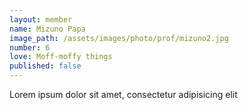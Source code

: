 ```yaml
---
layout: member
name: Mizuno Papa
image_path: /assets/images/photo/prof/mizuno2.jpg
number: 6
love: Moff-moffy things
published: false
---
```

Lorem ipsum dolor sit amet, consectetur adipisicing elit
